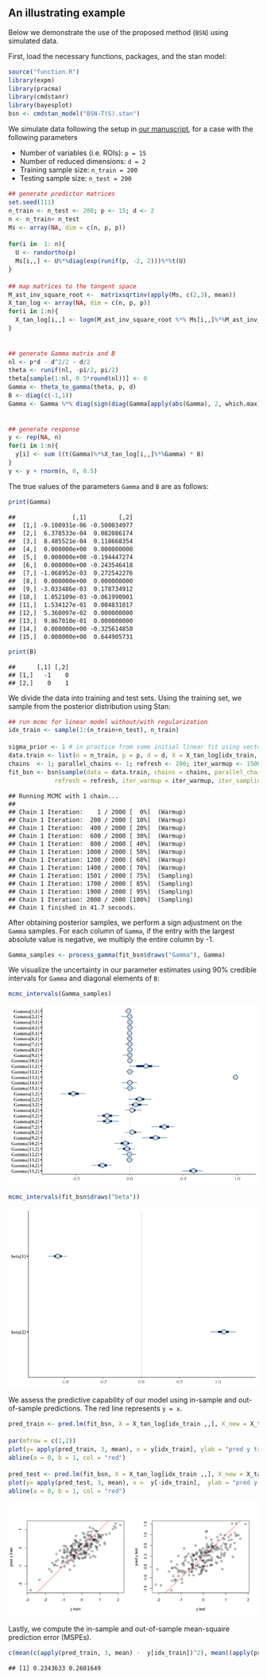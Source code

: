 
<!-- README.md is generated from README.Rmd. Please edit that file -->

## An illustrating example

Below we demonstrate the use of the proposed method (`BSN`) using
simulated data.

First, load the necessary functions, packages, and the stan model:

``` r
source("function.R")
library(expm)
library(pracma)
library(cmdstanr)
library(bayesplot)
bsn <- cmdstan_model("BSN-T(S).stan")
```

We simulate data following the setup in [our
manuscript](https://arxiv.org/abs/2401.16749), for a case with the
following parameters

- Number of variables (i.e. ROIs): `p = 15`
- Number of reduced dimensions: `d = 2`
- Training sample size: `n_train = 200`
- Testing sample size: `n_test = 200`

``` r
## generate predictor matrices
set.seed(111)
n_train <- n_test <- 200; p <- 15; d <- 2
n <- n_train+ n_test
Ms <- array(NA, dim = c(n, p, p)) 

for(i in  1: n){
  U <- randortho(p) 
  Ms[i,,] <- U%*%diag(exp(runif(p, -2, 2)))%*%t(U) 
}

## map matrices to the tangent space
M_ast_inv_square_root <-  matrixsqrtinv(apply(Ms, c(2,3), mean))
X_tan_log <- array(NA, dim = c(n, p, p)) 
for(i in 1:n){
  X_tan_log[i,,] <- logm(M_ast_inv_square_root %*% Ms[i,,]%*%M_ast_inv_square_root)
}


## generate Gamma matrix and B
nl <- p*d - d^2/2 - d/2
theta <- runif(nl, -pi/2, pi/2)
theta[sample(1:nl, 0.5*round(nl))] <- 0
Gamma <- theta_to_gamma(theta, p, d)
B <- diag(c(-1,1))
Gamma <- Gamma %*% diag(sign(diag(Gamma[apply(abs(Gamma), 2, which.max),])))  # adjust the sign


## generate response
y <- rep(NA, n)
for(i in 1:n){
  y[i] <- sum ((t(Gamma)%*%X_tan_log[i,,]%*%Gamma) * B)
}
y <- y + rnorm(n, 0, 0.5)
```

The true values of the parameters `Gamma` and `B` are as follows:

``` r
print(Gamma)
```

    ##                [,1]         [,2]
    ##  [1,] -9.100931e-06 -0.500034977
    ##  [2,]  6.378533e-04  0.082086174
    ##  [3,]  8.485521e-04  0.118668354
    ##  [4,]  0.000000e+00  0.000000000
    ##  [5,]  0.000000e+00 -0.194447274
    ##  [6,]  0.000000e+00 -0.243546418
    ##  [7,] -1.068952e-03  0.272542276
    ##  [8,]  0.000000e+00  0.000000000
    ##  [9,] -3.033486e-03  0.178734912
    ## [10,]  1.052109e-03 -0.061990901
    ## [11,]  1.534127e-01  0.004831017
    ## [12,]  5.360097e-02  0.000000000
    ## [13,]  9.867010e-01  0.000000000
    ## [14,]  0.000000e+00 -0.325614850
    ## [15,]  0.000000e+00  0.644905731

``` r
print(B)
```

    ##      [,1] [,2]
    ## [1,]   -1    0
    ## [2,]    0    1

We divide the data into training and test sets. Using the training set,
we sample from the posterior distribution using Stan:

``` r
## run mcmc for linear model without/with regularization
idx_train <- sample(1:(n_train+n_test), n_train)

sigma_prior <- 1 # in practice from some initial linear fit using vectorized matrix predictors
data.train <- list(n = n_train, p = p, d = d, X = X_tan_log[idx_train,,], Y = y[idx_train], sigma_prior = sigma_prior, tau = 0.1)
chains  <- 1; parallel_chains <- 1; refresh <- 200; iter_warmup <- 1500; iter_sampling <- 500
fit_bsn <- bsn$sample(data = data.train, chains = chains, parallel_chains = parallel_chains, 
             refresh = refresh, iter_warmup = iter_warmup, iter_sampling  = iter_sampling)
```

    ## Running MCMC with 1 chain...
    ## 
    ## Chain 1 Iteration:    1 / 2000 [  0%]  (Warmup) 
    ## Chain 1 Iteration:  200 / 2000 [ 10%]  (Warmup) 
    ## Chain 1 Iteration:  400 / 2000 [ 20%]  (Warmup) 
    ## Chain 1 Iteration:  600 / 2000 [ 30%]  (Warmup) 
    ## Chain 1 Iteration:  800 / 2000 [ 40%]  (Warmup) 
    ## Chain 1 Iteration: 1000 / 2000 [ 50%]  (Warmup) 
    ## Chain 1 Iteration: 1200 / 2000 [ 60%]  (Warmup) 
    ## Chain 1 Iteration: 1400 / 2000 [ 70%]  (Warmup) 
    ## Chain 1 Iteration: 1501 / 2000 [ 75%]  (Sampling) 
    ## Chain 1 Iteration: 1700 / 2000 [ 85%]  (Sampling) 
    ## Chain 1 Iteration: 1900 / 2000 [ 95%]  (Sampling) 
    ## Chain 1 Iteration: 2000 / 2000 [100%]  (Sampling) 
    ## Chain 1 finished in 41.7 seconds.

After obtaining posterior samples, we perform a sign adjustment on the
`Gamma` samples. For each column of `Gamma`, if the entry with the
largest absolute value is negative, we multiply the entire column by -1.

``` r
Gamma_samples <- process_gamma(fit_bsn$draws("Gamma"), Gamma)  
```

We visualize the uncertainty in our parameter estimates using 90%
credible intervals for `Gamma` and diagonal elements of `B`:

``` r
mcmc_intervals(Gamma_samples)
```

![](README_files/figure-gfm/unnamed-chunk-6-1.png)<!-- -->

``` r
mcmc_intervals(fit_bsn$draws("beta"))
```

![](README_files/figure-gfm/unnamed-chunk-6-2.png)<!-- -->

We assess the predictive capability of our model using in-sample and
out-of-sample predictions. The red line represents `y = x`.

``` r
pred_train <- pred.lm(fit_bsn, X = X_tan_log[idx_train ,,], X_new = X_tan_log[idx_train,,])

par(mfrow = c(1,2))
plot(y= apply(pred_train, 3, mean), x = y[idx_train], ylab = "pred y train", xlab = "y train")
abline(a = 0, b = 1, col = "red")

pred_test <- pred.lm(fit_bsn, X = X_tan_log[idx_train ,,], X_new = X_tan_log[-idx_train ,,]) 
plot(y= apply(pred_test, 3, mean), x =  y[-idx_train],  ylab = "pred y test", xlab = "y test")
abline(a = 0, b = 1, col = "red")
```

![](README_files/figure-gfm/unnamed-chunk-7-1.png)<!-- -->

Lastly, we compute the in-sample and out-of-sample mean-squaire
prediction error (MSPEs).

``` r
c(mean(c(apply(pred_train, 3, mean) -  y[idx_train])^2), mean((apply(pred_test, 3, mean) -  y[-idx_train])^2))
```

    ## [1] 0.2343633 0.2601649
